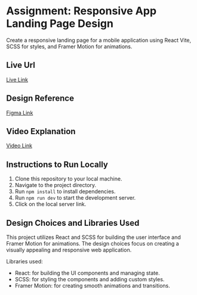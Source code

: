 # Assignment: Responsive App Landing Page Design

Create a responsive landing page for a mobile application using React Vite, SCSS for styles, and Framer Motion for animations.

## Live Url

[Live Link](https://666498c97f26cb0d94742287--unrivaled-cheesecake-6c3080.netlify.app/)

## Design Reference

[Figma Link](https://www.figma.com/community/file/1145991068621514311)

## Video Explanation

[Video Link](https://www.loom.com/share/1735f90b5e464089935cd1dff4fca2b8?sid=ca423c04-d553-4631-97d7-fb84aa1766b6)

## Instructions to Run Locally

1. Clone this repository to your local machine.
2. Navigate to the project directory.
3. Run `npm install` to install dependencies.
4. Run `npm run dev` to start the development server.
5. Click on the local server link.

## Design Choices and Libraries Used

This project utilizes React and SCSS for building the user interface and Framer Motion for animations. The design choices focus on creating a visually appealing and responsive web application.

Libraries used:
- React: for building the UI components and managing state.
- SCSS: for styling the components and adding custom styles.
- Framer Motion: for creating smooth animations and transitions.
